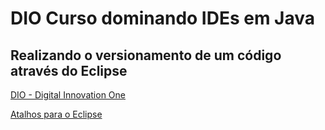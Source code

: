 # DIO Curso dominando IDEs em Java



## Realizando o versionamento de um código através do Eclipse



[DIO - Digital Innovation One](https://digitalinnovation.one/sign-in)

[Atalhos para o Eclipse](https://medium.com/@francisco.kindermann/alguns-atalhos-do-eclipse-65ad47eec6ae)





